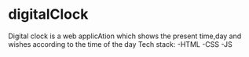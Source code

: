 # digitalClock

Digital clock is a web applicAtion which shows the present time,day and wishes according to the time of the day
Tech stack:
-HTML
-CSS
-JS